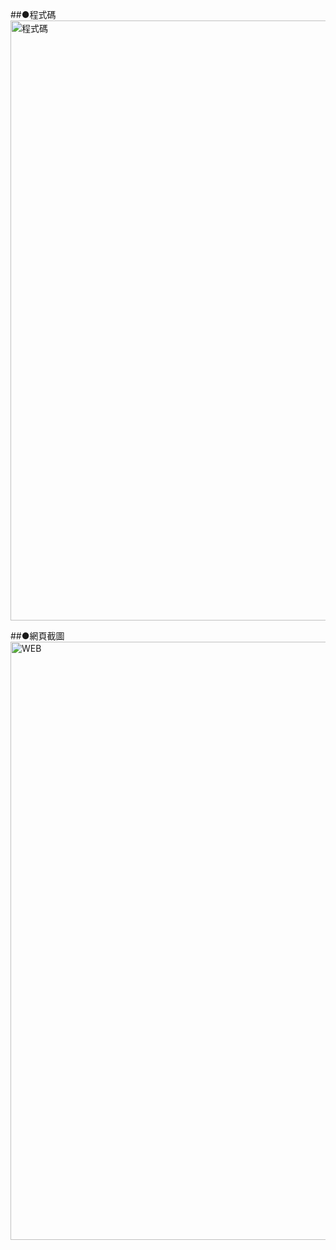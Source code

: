 ##●程式碼
<img width="960" alt="程式碼" src="https://github.com/30zzz/PHP-HW/assets/113405753/c4edce4d-e3c5-4735-ab46-940e0455be1d">

##●網頁截圖
<img width="957" alt="WEB" src="https://github.com/30zzz/PHP-HW/assets/113405753/93c1dc23-1b90-499c-a863-9566feeb0e9b">

